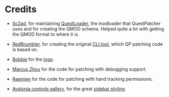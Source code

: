 # Credits
- [Sc2ad](https://github.com/Sc2ad), for maintaining [QuestLoader](https://github.com/sc2ad/QuestLoader/), the modloader that QuestPatcher uses and for creating the QMOD schema. Helped quite a lot with getting the QMOD format to where it is.
- [RedBrumbler](https://github.com/RedBrumbler), for creating the original [CLI tool](https://github.com/RedBrumbler/QuestAppPatcher), which QP patching code is based on.
- [Bobbie](https://github.com/legoandmars) for the [logo](https://raw.githubusercontent.com/MetaQMG/QuestPatcherV2/main/QuestPatcher/Assets/questpatcher-logo.ico).
- [Marcus Zhou](https://github.com/SuperMarcus) for the code for patching with debugging support.
- [Raemien](https://github.com/Raemien) for the code for patching with hand tracking permissions.

- [Avalonia controls gallery](https://github.com/AvaloniaUI/XamlControlsGallery), for the great [sidebar styling](https://github.com/AvaloniaUI/XamlControlsGallery/blob/master/XamlControlsGallery/Styles/SideBar.xaml).